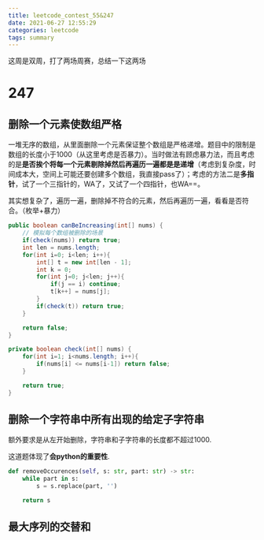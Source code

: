 ```yaml
---
title: leetcode_contest_55&247
date: 2021-06-27 12:55:29
categories: leetcode
tags: summary
---
```


这周是双周，打了两场周赛，总结一下这两场

<!-- more -->

# 247

## 删除一个元素使数组严格

一堆无序的数组，从里面删除一个元素保证整个数组是严格递增。题目中的限制是数组的长度小于1000（从这里考虑是否暴力）。当时做法有顾虑暴力法，而且考虑的是**是否挨个将每一个元素剔除掉然后再遍历一遍都是是递增**（考虑到复杂度，时间成本大，空间上可能还要创建多个数组，我直接pass了）；考虑的方法二是**多指针**，试了一个三指针的，WA了，又试了一个四指针，也WA==。

其实想复杂了，遍历一遍，删除掉不符合的元素，然后再遍历一遍，看看是否符合。（枚举+暴力）

```java
public boolean canBeIncreasing(int[] nums) {
    // 模拟每个数组被删除的场景
    if(check(nums)) return true;
    int len = nums.length;
    for(int i=0; i<len; i++){
        int[] t = new int[len - 1];
        int k = 0;
        for(int j=0; j<len; j++){
            if(j == i) continue;
            t[k++] = nums[j];
        }
        if(check(t)) return true;
    }

    return false;
}

private boolean check(int[] nums) {
    for(int i=1; i<nums.length; i++){
        if(nums[i] <= nums[i-1]) return false;
    }

    return true;
}
```

## 删除一个字符串中所有出现的给定子字符串

额外要求是从左开始删除，字符串和子字符串的长度都不超过1000.

这道题体现了**会python的重要性**.

```python
def removeOccurences(self, s: str, part: str) -> str:
    while part in s:
        s = s.replace(part, '')

    return s
```

## 最大序列的交替和
